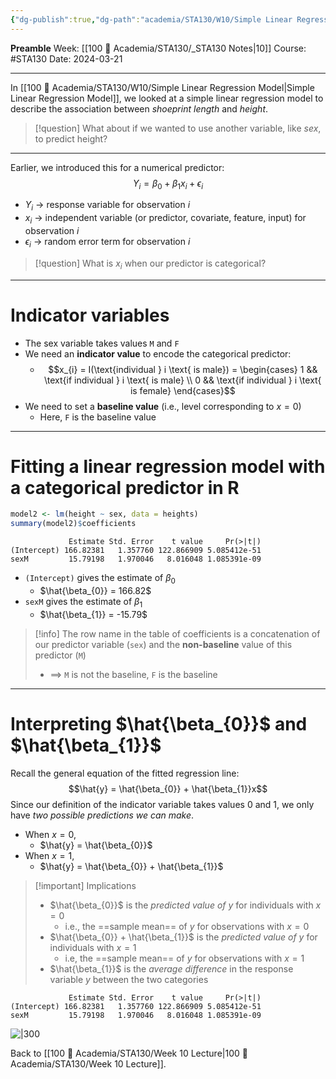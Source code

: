 ```yaml
---
{"dg-publish":true,"dg-path":"academia/STA130/W10/Simple Linear Regression Model with a Categorial Predictor.md","permalink":"/academia/sta-130/w10/simple-linear-regression-model-with-a-categorial-predictor/","created":"2024-03-21T20:40:07.155-04:00","updated":"2024-04-22T03:52:17.749-04:00"}
---
```


**Preamble**
Week: [[100 📒 Academia/STA130/_STA130 Notes\|10]]
Course: #STA130
Date: 2024-03-21

---

In [[100 📒 Academia/STA130/W10/Simple Linear Regression Model\|Simple Linear Regression Model]], we looked at a simple linear regression model to describe the association between *shoeprint length* and *height*.

> [!question] What about if we wanted to use another variable, like *sex*, to predict height?

---
Earlier, we introduced this for a numerical predictor: $$Y_{i} = \beta_{0} + \beta_{1}x_{i} + \epsilon_i$$
- $Y_{i}$ → response variable for observation $i$
- $x_{i}$ → independent variable (or predictor, covariate, feature, input) for observation $i$
- $\epsilon_{i}$ → random error term for observation $i$

> [!question] What is $x_{i}$ when our predictor is categorical?

---
# Indicator variables

- The sex variable takes values `M` and `F`
- We need an **indicator value** to encode the categorical predictor:
    - $$x_{i} = I(\text{individual } i \text{ is male}) = \begin{cases} 1 && \text{if individual } i \text{ is male} \\ 0 && \text{if individual } i \text{ is female} \end{cases}$$
- We need to set a **baseline value** (i.e., level corresponding to $x = 0$)
    - Here, `F` is the baseline value

---
# Fitting a linear regression model with a categorical predictor in R

```r
model2 <- lm(height ~ sex, data = heights)
summary(model2)$coefficients
```
```
             Estimate Std. Error    t value     Pr(>|t|)
(Intercept) 166.82381   1.357760 122.866909 5.085412e-51
sexM         15.79198   1.970046   8.016048 1.085391e-09
```

- `(Intercept)` gives the estimate of $\beta_{0}$
    - $\hat{\beta_{0}} = 166.82$
- `sexM` gives the estimate of $\beta_{1}$
    - $\hat{\beta_{1}} = -15.79$

> [!info] The row name in the table of coefficients is a concatenation of our predictor variable (`sex`) and the **non-baseline** value of this predictor (`M`)
> - $\implies$ `M` is not the baseline, `F` is the baseline

---
# Interpreting $\hat{\beta_{0}}$ and $\hat{\beta_{1}}$

Recall the general equation of the fitted regression line: $$\hat{y} = \hat{\beta_{0}} + \hat{\beta_{1}}x$$
Since our definition of the indicator variable takes values $0$ and $1$, we only have *two possible predictions we can make*.
- When $x = 0$, 
    - $\hat{y} = \hat{\beta_{0}}$
- When $x = 1$,
    - $\hat{y} = \hat{\beta_{0}} + \hat{\beta_{1}}$

> [!important] Implications
> - $\hat{\beta_{0}}$ is the *predicted value of $y$* for individuals with $x = 0$
>     - i.e., the ==sample mean== of $y$ for observations with $x = 0$
> - $\hat{\beta_{0}} + \hat{\beta_{1}}$ is the *predicted value of $y$* for individuals with $x = 1$
>     - i.e, the ==sample mean== of $y$ for observations with $x = 1$
> - $\hat{\beta_{1}}$ is the *average difference* in the response variable $y$ between the two categories

```
             Estimate Std. Error    t value     Pr(>|t|)
(Intercept) 166.82381   1.357760 122.866909 5.085412e-51
sexM         15.79198   1.970046   8.016048 1.085391e-09
```

![|300](https://i.imgur.com/ZtsaE5d.png)

Back to [[100 📒 Academia/STA130/Week 10 Lecture\|100 📒 Academia/STA130/Week 10 Lecture]].